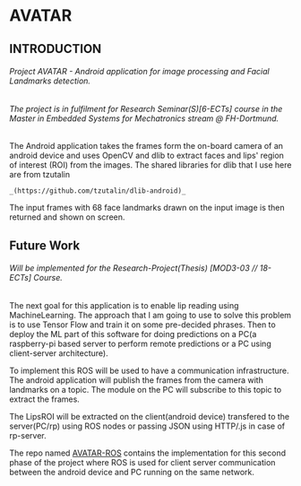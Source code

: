 # AVATAR
## INTRODUCTION
###### Project AVATAR - Android application for image processing and Facial Landmarks detection.
###### The project is in fulfilment for Research Seminar(S)[6-ECTs] course in the Master in Embedded Systems for Mechatronics stream @ FH-Dortmund.

The Android application takes the frames form the on-board camera of an android device and uses OpenCV and dlib to extract faces
and lips' region of interest (ROI) from the images. The shared libraries for dlib that I use here are from tzutalin 
```
_(https://github.com/tzutalin/dlib-android)_
```
The input frames with 68 face landmarks drawn on the input image is then returned and shown on screen.

## Future Work
###### Will be implemented for the Research-Project(Thesis) [MOD3-03 // 18-ECTs] Course.
The next goal for this application is to enable lip reading using MachineLearning.
The approach that I am going to use to solve this problem is to use Tensor Flow and train it on some pre-decided 
phrases. Then to deploy the ML part of this software for doing predictions on a PC(a raspberry-pi based server to perform
remote predictions or a PC using client-server architecture).

To implement this ROS will be used to have a communication infrastructure. The android application will publish the frames from the camera with landmarks on a topic. The module on the PC will subscribe to this topic to extract the frames.

The LipsROI will be extracted on the client(android device) transfered to the server(PC/rp) using ROS nodes or passing JSON 
using HTTP/.js in case of rp-server.

The repo named [AVATAR-ROS](https://github.com/ahmadhmirza/Avatar-ROS) contains the implementation for this second phase of the project where ROS is used for client server communication between the android device and PC running on the same network.
